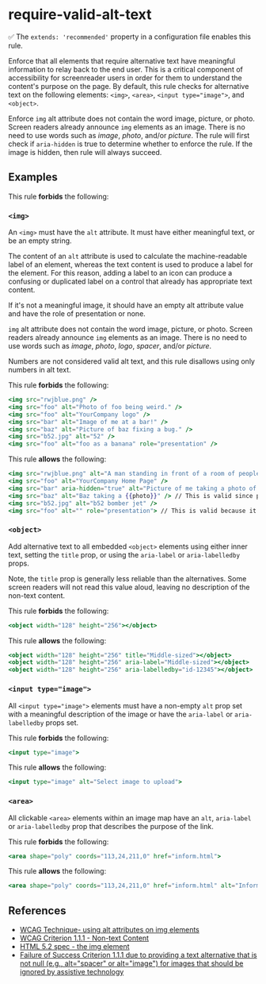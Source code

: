 # require-valid-alt-text

✅ The `extends: 'recommended'` property in a configuration file enables this rule.

Enforce that all elements that require alternative text have meaningful information to relay back to the end user. This is a critical component of accessibility for screenreader users in order for them to understand the content's purpose on the page. By default, this rule checks for alternative text on the following elements: `<img>`, `<area>`, `<input type="image">`, and `<object>`.

Enforce `img` alt attribute does not contain the word image, picture, or photo. Screen readers already announce `img` elements as an image. There is no need to use words such as *image*, *photo*, and/or *picture*. The rule will first check if `aria-hidden` is true to determine whether to enforce the rule. If the image is hidden, then rule will always succeed.

## Examples

This rule **forbids** the following:

### `<img>`

An `<img>` must have the `alt` attribute. It must have either meaningful text, or be an empty string.

The content of an `alt` attribute is used to calculate the machine-readable label of an element, whereas the text content is used to produce a label for the element. For this reason, adding a label to an icon can produce a confusing or duplicated label on a control that already has appropriate text content.

If it's not a meaningful image, it should have an empty alt attribute value and have the role of presentation or none.

`img` alt attribute does not contain the word image, picture, or photo. Screen readers already announce `img` elements as an image. There is no need to use words such as *image*, *photo*, *logo*, *spacer*, and/or *picture*.

Numbers are not considered valid alt text, and this rule disallows using only numbers in alt text.

This rule **forbids** the following:

```hbs
<img src="rwjblue.png" />
<img src="foo" alt="Photo of foo being weird." />
<img src="foo" alt="YourCompany logo" />
<img src="bar" alt="Image of me at a bar!" />
<img src="baz" alt="Picture of baz fixing a bug." />
<img src="b52.jpg" alt="52" />
<img src="foo" alt="foo as a banana" role="presentation" />
```

This rule **allows** the following:

```hbs
<img src="rwjblue.png" alt="A man standing in front of a room of people, giving a presentation about Ember.">
<img src="foo" alt="YourCompany Home Page" />
<img src="bar" aria-hidden="true" alt="Picture of me taking a photo of an image" /> // Will pass because it is hidden.
<img src="baz" alt="Baz taking a {{photo}}" /> // This is valid since photo is a variable name.
<img src="b52.jpg" alt="b52 bomber jet" />
<img src="foo" alt="" role="presentation"> // This is valid because it has a role of presentation.
```

### `<object>`

Add alternative text to all embedded `<object>` elements using either inner text, setting the `title` prop, or using the `aria-label` or `aria-labelledby` props.

Note, the `title` prop is generally less reliable than the alternatives. Some screen readers will not read this value aloud, leaving no description of the non-text content.

This rule **forbids** the following:

```hbs
<object width="128" height="256"></object>
```

This rule **allows** the following:

```hbs
<object width="128" height="256" title="Middle-sized"></object>
<object width="128" height="256" aria-label="Middle-sized"></object>
<object width="128" height="256" aria-labelledby="id-12345"></object>
```

### `<input type="image">`

All `<input type="image">` elements must have a non-empty `alt` prop set with a meaningful description of the image or have the `aria-label` or `aria-labelledby` props set.

This rule **forbids** the following:

```hbs
<input type="image">
```

This rule **allows** the following:

```hbs
<input type="image" alt="Select image to upload">
```

### `<area>`

All clickable `<area>` elements within an image map have an `alt`, `aria-label` or `aria-labelledby` prop that describes the purpose of the link.

This rule **forbids** the following:

```hbs
<area shape="poly" coords="113,24,211,0" href="inform.html">
```

This rule **allows** the following:

```hbs
<area shape="poly" coords="113,24,211,0" href="inform.html" alt="Inform">
```

## References

* [WCAG Technique- using alt attributes on img elements](https://www.w3.org/TR/WCAG20-TECHS/H37.html)
* [WCAG Criterion 1.1.1 - Non-text Content](https://www.w3.org/WAI/WCAG21/Understanding/non-text-content.html)
* [HTML 5.2 spec - the img element](https://www.w3.org/TR/html5/semantics-embedded-content.html#the-img-element)
* [Failure of Success Criterion 1.1.1 due to providing a text alternative that is not null (e.g., alt="spacer" or alt="image") for images that should be ignored by assistive technology](https://www.w3.org/WAI/WCAG21/Techniques/failures/F39)
